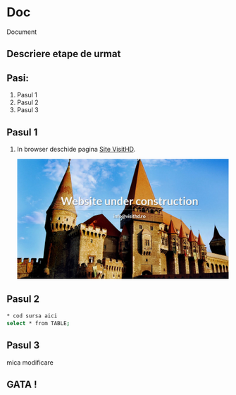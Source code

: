 # Doc
Document

## Descriere etape de urmat

## Pasi:
1. Pasul 1
2. Pasul 2
3. Pasul 3

## Pasul 1
1) In browser deschide pagina [Site VisitHD](http://www.visithd.ro).

   ![alt text](poza.png "VisitHD")
   
## Pasul 2
   ```sh
   * cod sursa aici
   select * from TABLE;
   ```

## Pasul 3

mica modificare

## GATA !
